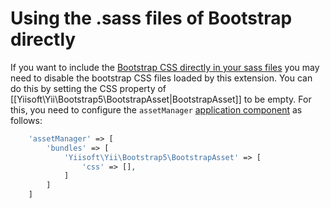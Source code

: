 # Using the .sass files of Bootstrap directly

If you want to include the [Bootstrap CSS directly in your sass files](https://getbootstrap.com/getting-started/#customizing)
you may need to disable the bootstrap CSS files loaded by this extension.
You can do this by setting the CSS property of [[Yiisoft\Yii\Bootstrap5\BootstrapAsset|BootstrapAsset]] to be empty.
For this, you need to configure the `assetManager` [application component](https://github.com/yiisoft/yii2/blob/master/docs/guide/structure-application-components.md) as follows:

```php
    'assetManager' => [
        'bundles' => [
            'Yiisoft\Yii\Bootstrap5\BootstrapAsset' => [
                'css' => [],
            ]
        ]
    ]
```

